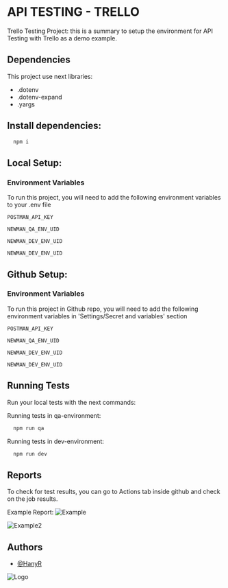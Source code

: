 
# API TESTING - TRELLO

Trello Testing Project: this is a summary to setup the environment for API Testing with Trello as a demo example.


## Dependencies

This project use next libraries: 
- .dotenv
- .dotenv-expand 
- .yargs

## Install dependencies:
```bash
  npm i
```
## Local Setup:
### Environment Variables

To run this project, you will need to add the following environment variables to your .env file

`POSTMAN_API_KEY`

`NEWMAN_QA_ENV_UID`

`NEWMAN_DEV_ENV_UID`

`NEWMAN_DEV_ENV_UID`


## Github Setup:
### Environment Variables

To run this project in Github repo, you will need to add the following environment variables in 'Settings/Secret and variables' section 

`POSTMAN_API_KEY`

`NEWMAN_QA_ENV_UID`

`NEWMAN_DEV_ENV_UID`

`NEWMAN_DEV_ENV_UID`

## Running Tests

Run your local tests with the next commands:

Running tests in  qa-environment:
```bash
  npm run qa
```

Running tests in  dev-environment:
```bash
  npm run dev
```

## Reports

To check for test results, you can go to Actions tab inside github and check on the job results.

Example Report:
![Example](https://github.blog/wp-content/uploads/2022/05/image-3.png)

![Example2](https://miro.medium.com/max/1400/0*vKI0jXmXheDXW6GA)

## Authors

- [@HanyR](https://github.com/HanyR)

![Logo](https://static3.pisapapeles.net/uploads/2020/05/trello-logo.png)
